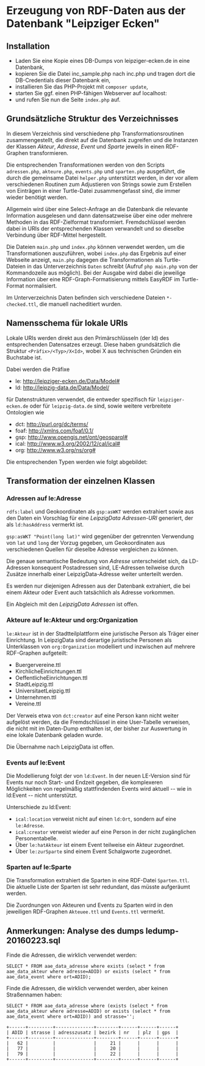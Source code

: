 # Erzeugung von RDF-Daten aus der Datenbank "Leipziger Ecken"

## Installation

* Laden Sie eine Kopie eines DB-Dumps von leipziger-ecken.de in eine Datenbank, 
* kopieren Sie die Datei inc_sample.php nach inc.php und tragen dort die
  DB-Credentials dieser Datenbank ein,
* installieren Sie das PHP-Projekt mit `composer update`,
* starten Sie ggf. einen PHP-fähigen Webserver auf localhost: 
* und rufen Sie nun die Seite `index.php` auf. 

## Grundsätzliche Struktur des Verzeichnisses

In diesem Verzeichnis sind verschiedene php Transformationsroutinen
zusammengestellt, die direkt auf die Datenbank zugreifen und die Instanzen der
Klassen *Akteur*, *Adresse*, *Event* und *Sparte* jeweils in einen RDF-Graphen
transformieren.

Die entsprechenden Transformationen werden von den Scripts `adressen.php`,
`akteure.php`, `events.php` und `sparten.php` ausgeführt, die durch die
gemeinsame Datei `helper.php` unterstützt werden, in der vor allem
verschiedenen Routinen zum Adjustieren von Strings sowie zum Erstellen von
Einträgen in einer Turtle-Datei zusammengefasst sind, die immer wieder
benötigt werden.

Allgemein wird über eine Select-Anfrage an die Datenbank die relevante
Information ausgelesen und dann datensatzweise über eine oder mehrere Methoden
in das RDF-Zielformat transformiert.  Fremdschlüssel werden dabei in URIs der
entsprechenden Klassen verwandelt und so dieselbe Verbindung über RDF-Mittel
hergestellt. 

Die Dateien `main.php` und `index.php` können verwendet werden, um die
Transformationen auszuführen, wobei `index.php` das Ergebnis auf einer
Webseite anzeigt, `main.php` dagegen die Transformationen als Turtle-Dateien
in das Unterverzeichnis `Daten` schreibt (Aufruf `php main.php` von der
Kommandozeile aus möglich).  Bei der Ausgabe wird dabei die jeweilige
Information über eine RDF-Graph-Formatisierung mittels EasyRDF im
Turtle-Format normalisiert.

Im Unterverzeichnis Daten befinden sich verschiedene Dateien `*-checked.ttl`,
die manuell nacheditiert wurden. 

## Namensschema für lokale URIs

Lokale URIs werden direkt aus den Primärschlüsseln (der Id) des entsprechenden
Datensatzes erzeugt. Diese haben grundsätzlich die Struktur
`<Präfix>/<Typ>/X<Id>`, wobei X aus technischen Gründen ein Buchstabe ist.

Dabei werden die Präfixe

-  le: <http://leipziger-ecken.de/Data/Model#>
-  ld: <http://leipzig-data.de/Data/Model/> 

für Datenstrukturen verwendet, die entweder spezifisch für `leipziger-ecken.de`
oder für `leipzig-data.de` sind, sowie weitere verbreitete Ontologien wie

-  dct: <http://purl.org/dc/terms/>
-  foaf: <http://xmlns.com/foaf/0.1/> 
-  gsp: <http://www.opengis.net/ont/geosparql#> 
-  ical: <http://www.w3.org/2002/12/cal/ical#>
-  org: <http://www.w3.org/ns/org#>

Die entsprechenden Typen werden wie folgt abgebildet: 

## Transformation der einzelnen Klassen

### Adressen auf le:Adresse

`rdfs:label` und Geokoordinaten als `gsp:asWKT` werden extrahiert sowie aus
den Daten ein Vorschlag für eine *LeipzigData Adressen-URI* generiert, der als
`ld:hasAddress` vermerkt ist.

`gsp:asWKT "Point(long lat)"` wird gegenüber der getrennten Verwendung von
`lat` und `long` der Vorzug gegeben, um Geokoordinaten aus verschiedenen
Quellen für dieselbe Adresse vergleichen zu können.

Die genaue semantische Bedeutung von *Adresse* unterscheidet sich, da
LD-Adressen konsequent Postadressen sind, LE-Adressen teilweise durch Zusätze
innerhalb einer LeipzigData-Adresse weiter unterteilt werden.

Es werden nur diejenigen Adressen aus der Datenbank extrahiert, die bei einem
Akteur oder Event auch tatsächlich als Adresse vorkommen.

Ein Abgleich mit den *LeipzigData Adressen* ist offen. 

### Akteure auf le:Akteur und org:Organization

`le:Akteur` ist in der Stadtteilplattform eine juristische Person als Träger
einer Einrichtung.  In LeipzigData sind derartige juristische Personen als
Unterklassen von `org:Organization` modelliert und inzwischen auf mehrere
RDF-Graphen aufgeteilt:
* Buergervereine.ttl 
* KirchlicheEinrichtungen.ttl
* OeffentlicheEinrichtungen.ttl
* StadtLeipzig.ttl
* UniversitaetLeipzig.ttl
* Unternehmen.ttl
* Vereine.ttl

Der Verweis etwa von `dct:creator` auf eine Person kann nicht weiter aufgelöst
werden, da die Fremdschlüssel in eine User-Tabelle verweisen, die nicht mit im
Daten-Dump enthalten ist, der bisher zur Auswertung in eine lokale Datenbank
geladen wurde.

Die Übernahme nach LeipzigData ist offen. 

### Events auf le:Event

Die Modellierung folgt der von `ld:Event`. In der neuen LE-Version sind für
Events nur noch Start- und Endzeit gegeben, die komplexeren Möglichkeiten von
regelmäßig stattfindenden Events wird aktuell -- wie in ld:Event -- nicht
unterstützt.  

Unterschiede zu ld:Event:
* `ical:location` verweist nicht auf einen `ld:Ort`, sondern auf eine
  `le:Adresse`.
* `ical:creator` verweist wieder auf eine Person in der nicht zugänglichen
  Personentabelle.
* Über `le:hatAkteur` ist einem Event teilweise ein Akteur zugeordnet.
* Über `le:zurSparte` sind einem Event Schalgworte zugeordnet.

### Sparten auf le:Sparte

Die Transformation extrahiert die Sparten in eine RDF-Datei `Sparten.ttl`.
Die aktuelle Liste der Sparten ist sehr redundant, das müsste aufgeräumt
werden.

Die Zuordnungen von Akteuren und Events zu Sparten wird in den jeweiligen
RDF-Graphen `Akteuee.ttl` und `Events.ttl` vermerkt.

## Anmerkungen: Analyse des dumps ledump-20160223.sql

Finde die Adressen, die wirklich verwendet werden:

```
SELECT * FROM aae_data_adresse where exists (select * from
aae_data_akteur where adresse=ADID) or exists (select * from
aae_data_event where ort=ADID); 
```

Finde die Adressen, die wirklich verwendet werden, aber keinen Straßennamen haben:

```
SELECT * FROM aae_data_adresse where (exists (select * from
aae_data_akteur where adresse=ADID) or exists (select * from
aae_data_event where ort=ADID)) and strasse=''; 

+------+---------+--------------+--------+------+------+------+
| ADID | strasse | adresszusatz | bezirk | nr   | plz  | gps  |
+------+---------+--------------+--------+------+------+------+
|   62 |         |              |     21 |      |      |      |
|   77 |         |              |     20 |      |      |      |
|   79 |         |              |     22 |      |      |      |
+------+---------+--------------+--------+------+------+------+
```
